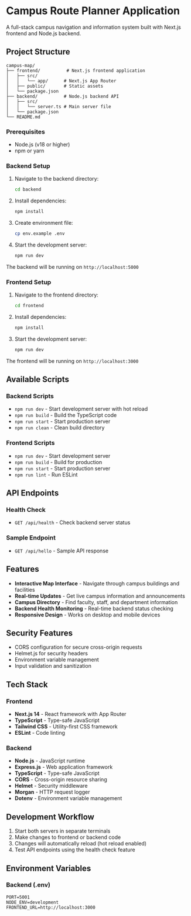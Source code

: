 # Campus Route Planner Application

A full-stack campus navigation and information system built with Next.js frontend and Node.js backend.

##  Project Structure

```
campus-map/
├── frontend/          # Next.js frontend application
│   ├── src/
│   │   └── app/      # Next.js App Router
│   ├── public/       # Static assets
│   └── package.json
├── backend/          # Node.js backend API
│   ├── src/
│   │   └── server.ts # Main server file
│   └── package.json
└── README.md
```



### Prerequisites

- Node.js (v18 or higher)
- npm or yarn

### Backend Setup

1. Navigate to the backend directory:

   ```bash
   cd backend
   ```

2. Install dependencies:

   ```bash
   npm install
   ```

3. Create environment file:

   ```bash
   cp env.example .env
   ```

4. Start the development server:
   ```bash
   npm run dev
   ```

The backend will be running on `http://localhost:5000`

### Frontend Setup

1. Navigate to the frontend directory:

   ```bash
   cd frontend
   ```

2. Install dependencies:

   ```bash
   npm install
   ```

3. Start the development server:
   ```bash
   npm run dev
   ```

The frontend will be running on `http://localhost:3000`

##  Available Scripts

### Backend Scripts

- `npm run dev` - Start development server with hot reload
- `npm run build` - Build the TypeScript code
- `npm run start` - Start production server
- `npm run clean` - Clean build directory

### Frontend Scripts

- `npm run dev` - Start development server
- `npm run build` - Build for production
- `npm run start` - Start production server
- `npm run lint` - Run ESLint

##  API Endpoints

### Health Check

- `GET /api/health` - Check backend server status

### Sample Endpoint

- `GET /api/hello` - Sample API response

##  Features

- **Interactive Map Interface** - Navigate through campus buildings and facilities
- **Real-time Updates** - Get live campus information and announcements
- **Campus Directory** - Find faculty, staff, and department information
- **Backend Health Monitoring** - Real-time backend status checking
- **Responsive Design** - Works on desktop and mobile devices

##  Security Features

- CORS configuration for secure cross-origin requests
- Helmet.js for security headers
- Environment variable management
- Input validation and sanitization

##  Tech Stack

### Frontend

- **Next.js 14** - React framework with App Router
- **TypeScript** - Type-safe JavaScript
- **Tailwind CSS** - Utility-first CSS framework
- **ESLint** - Code linting

### Backend

- **Node.js** - JavaScript runtime
- **Express.js** - Web application framework
- **TypeScript** - Type-safe JavaScript
- **CORS** - Cross-origin resource sharing
- **Helmet** - Security middleware
- **Morgan** - HTTP request logger
- **Dotenv** - Environment variable management

##  Development Workflow

1. Start both servers in separate terminals
2. Make changes to frontend or backend code
3. Changes will automatically reload (hot reload enabled)
4. Test API endpoints using the health check feature

##  Environment Variables

### Backend (.env)

```env
PORT=5001
NODE_ENV=development
FRONTEND_URL=http://localhost:3000
```

